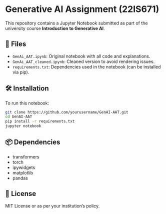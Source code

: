 # Generative AI Assignment (22IS671)

This repository contains a Jupyter Notebook submitted as part of the university course **Introduction to Generative AI**.

## 📂 Files

- `GenAi_AAT.ipynb`: Original notebook with all code and explanations.
- `GenAi_AAT_cleaned.ipynb`: Cleaned version to avoid rendering issues.
- `requirements.txt`: Dependencies used in the notebook (can be installed via pip).

## 🛠️ Installation

To run this notebook:

```bash
git clone https://github.com/yourusername/GenAI-AAT.git
cd GenAI-AAT
pip install -r requirements.txt
jupyter notebook
```

## 📦 Dependencies

- transformers
- torch
- ipywidgets
- matplotlib
- pandas

## 📜 License

MIT License or as per your institution’s policy.
